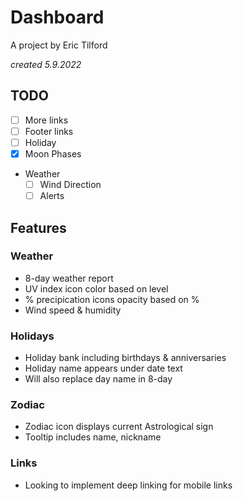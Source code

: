 # Dashboard

A project by Eric Tilford

*created 5.9.2022*

## TODO

- [ ] More links
- [ ] Footer links
- [ ] Holiday 
- [x] Moon Phases
- Weather
  - [ ] Wind Direction
  - [ ] Alerts

## Features

### Weather
- 8-day weather report
- UV index icon color based on level
- % precipication icons opacity based on %
- Wind speed & humidity

### Holidays
- Holiday bank including birthdays & anniversaries
- Holiday name appears under date text
- Will also replace day name in 8-day

### Zodiac
- Zodiac icon displays current Astrological sign
- Tooltip includes name, nickname

### Links
- Looking to implement deep linking for mobile links